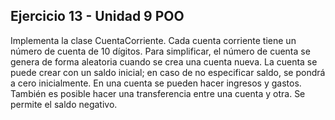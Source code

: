 ## Ejercicio 13 - Unidad 9 POO

Implementa la clase CuentaCorriente. Cada cuenta corriente tiene un número
de cuenta de 10 dígitos. Para simplificar, el número de cuenta se genera de
forma aleatoria cuando se crea una cuenta nueva. La cuenta se puede crear con
un saldo inicial; en caso de no especificar saldo, se pondrá a cero inicialmente.
En una cuenta se pueden hacer ingresos y gastos. También es posible hacer
una transferencia entre una cuenta y otra. Se permite el saldo negativo.